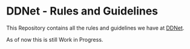 # DDNet - Rules and Guidelines

This Repository contains all the rules and guidelines we have at [DDNet](https://ddnet.tw).


As of now this is still Work in Progress.
